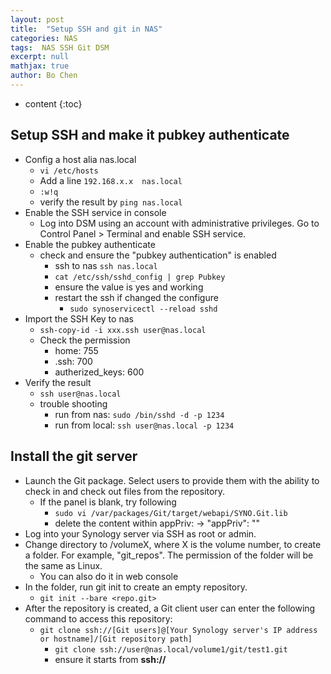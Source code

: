 ```yaml
---
layout: post
title:  "Setup SSH and git in NAS"
categories: NAS
tags:  NAS SSH Git DSM
excerpt: null
mathjax: true
author: Bo Chen
---
```


* content
{:toc}

## Setup SSH and make it pubkey authenticate

* Config a host alia nas.local
  * `vi /etc/hosts`
  * Add a line `192.168.x.x  nas.local`
  * `:w!q`
  * verify the result by `ping nas.local`
* Enable the SSH service in console
  * Log into DSM using an account with administrative privileges. Go to Control Panel > Terminal and enable SSH service.
* Enable the pubkey authenticate
  * check and ensure the "pubkey authentication" is enabled
    * ssh to nas `ssh nas.local`
    * `cat /etc/ssh/sshd_config | grep Pubkey`
    * ensure the value is yes and working
    * restart the ssh if changed the configure
      * `sudo synoservicectl --reload sshd`
* Import the SSH Key to nas
  * `ssh-copy-id -i xxx.ssh user@nas.local`
  * Check the permission
    * home: 755
    * .ssh: 700
    * autherized_keys: 600
* Verify the result
  * `ssh user@nas.local`
  * trouble shooting
    * run from nas: `sudo /bin/sshd -d -p 1234`
    * run from local: `ssh user@nas.local -p 1234`

## Install the git server

* Launch the Git package. Select users to provide them with the ability to check in and check out files from the repository.
  * If the panel is blank, try following
    * `sudo vi /var/packages/Git/target/webapi/SYNO.Git.lib`
    * delete the content within appPriv: -> "appPriv": ""
* Log into your Synology server via SSH as root or admin.
* Change directory to /volumeX, where X is the volume number, to create a folder. For example, "git_repos". The permission of the folder will be the same as Linux.
  * You can also do it in web console
* In the folder, run git init to create an empty repository.
  * `git init --bare <repo.git>`
* After the repository is created, a Git client user can enter the following command to access this repository:
  * `git clone ssh://[Git users]@[Your Synology server's IP address or hostname]/[Git repository path]`
    * `git clone ssh://user@nas.local/volume1/git/test1.git`
    * ensure it starts from **ssh://**
